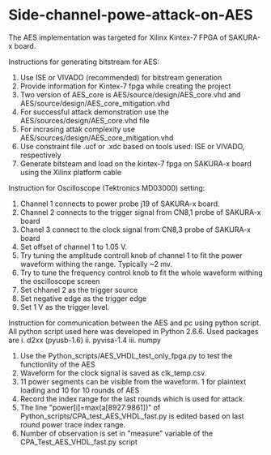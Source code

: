 # Side-channel-powe-attack-on-AES
The AES implementation was targeted for Xilinx Kintex-7 FPGA of SAKURA-x board.

Instructions for generating bitstream for AES:
  1. Use ISE or VIVADO (recommended) for bitstream generation
  2. Provide information for Kintex-7 fpga while creating the project
  3. Two version of AES_core is AES/source/design/AES_core.vhd and AES/source/design/AES_core_mitigation.vhd
  4. For successful attack demonstration use the AES/sources/design/AES_core.vhd file
  5. For incrasing attak complexity use AES/sources/design/AES_core_mitigation.vhd
  6. Use constraint file .ucf or .xdc based on tools used: ISE or VIVADO, respectively
  7. Generate bitsteam and load on the kintex-7 fpga on SAKURA-x board using the Xilinx platform cable
  
Instruction for Oscilloscope (Tektronics MD03000) setting:
  1. Channel 1 connects to power probe j19 of SAKURA-x board.
  2. Channel 2 connects to the trigger signal from CN8,1 probe of SAKURA-x board
  3. Chanel 3 connect to the clock signal from CN8,3 probe of SAKURA-x board
  4. Set offset of channel 1 to 1.05 V.
  5. Try tuning the amplitude controll knob of channel 1 to fit the power waveform withing the range. Typically ~2 mv.
  6. Try to tune the frequency control knob to fit the whole waveform withing the oscilloscope screen
  7. Set chhanel 2 as the trigger source
  8. Set negative edge as the trigger edge
  9. Set 1 V as the trigger level.
  
Instruction for communication between the AES and pc using python script.
All python script used here was developed in Python 2.6.6. Used packages are 
  i.   d2xx (pyusb-1.6)
  ii.  pyvisa-1.4
  iii. numpy
  
  1. Use the Python_scripts/AES_VHDL_test_only_fpga.py to test the functionlity of the AES
  2. Waveform for the clock signal is saved as clk_temp.csv.
  3. 11 power segments can be visible from the waveform. 1 for plaintext loading and 10 for 10 rounds of AES
  4. Record the index range for the last rounds which is used for attack.
  5. The line "power[i]=max(a[8927:9861])" of Python_scripts/CPA_test_AES_VHDL_fast.py is edited based on last round power trace index range.
  6. Number of observation is set in "measure" variable of the CPA_Test_AES_VHDL_fast.py script
  
